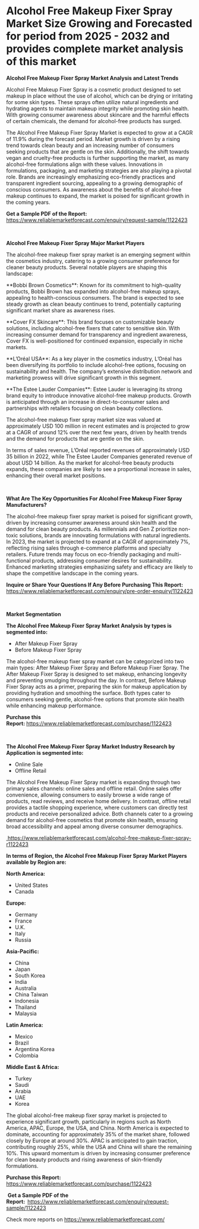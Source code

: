 <p><h1>Alcohol Free Makeup Fixer Spray Market Size Growing and Forecasted for period from 2025 - 2032 and provides complete market analysis of this market</h1></p><p><strong>Alcohol Free Makeup Fixer Spray Market Analysis and Latest Trends</strong></p>
<p><p>Alcohol Free Makeup Fixer Spray is a cosmetic product designed to set makeup in place without the use of alcohol, which can be drying or irritating for some skin types. These sprays often utilize natural ingredients and hydrating agents to maintain makeup integrity while promoting skin health. With growing consumer awareness about skincare and the harmful effects of certain chemicals, the demand for alcohol-free products has surged.</p><p>The Alcohol Free Makeup Fixer Spray Market is expected to grow at a CAGR of 11.9% during the forecast period. Market growth is driven by a rising trend towards clean beauty and an increasing number of consumers seeking products that are gentle on the skin. Additionally, the shift towards vegan and cruelty-free products is further supporting the market, as many alcohol-free formulations align with these values. Innovations in formulations, packaging, and marketing strategies are also playing a pivotal role. Brands are increasingly emphasizing eco-friendly practices and transparent ingredient sourcing, appealing to a growing demographic of conscious consumers. As awareness about the benefits of alcohol-free makeup continues to expand, the market is poised for significant growth in the coming years.</p></p>
<p><strong>Get a Sample PDF of the Report:&nbsp;</strong> <a href="https://www.reliablemarketforecast.com/enquiry/request-sample/1122423?utm_campaign=3223&utm_medium=2&utm_source=Github&utm_content=ia&utm_term=06042025&utm_id=alcohol-free-makeup-fixer-spray">https://www.reliablemarketforecast.com/enquiry/request-sample/1122423</a></p>
<p>&nbsp;</p>
<p><strong>Alcohol Free Makeup Fixer Spray Major Market Players</strong></p>
<p><p>The alcohol-free makeup fixer spray market is an emerging segment within the cosmetics industry, catering to a growing consumer preference for cleaner beauty products. Several notable players are shaping this landscape:</p><p>**Bobbi Brown Cosmetics**: Known for its commitment to high-quality products, Bobbi Brown has expanded into alcohol-free makeup sprays, appealing to health-conscious consumers. The brand is expected to see steady growth as clean beauty continues to trend, potentially capturing significant market share as awareness rises.</p><p>**Cover FX Skincare**: This brand focuses on customizable beauty solutions, including alcohol-free fixers that cater to sensitive skin. With increasing consumer demand for transparency and ingredient awareness, Cover FX is well-positioned for continued expansion, especially in niche markets.</p><p>**L’Oréal USA**: As a key player in the cosmetics industry, L’Oréal has been diversifying its portfolio to include alcohol-free options, focusing on sustainability and health. The company’s extensive distribution network and marketing prowess will drive significant growth in this segment.</p><p>**The Estee Lauder Companies**: Estee Lauder is leveraging its strong brand equity to introduce innovative alcohol-free makeup products. Growth is anticipated through an increase in direct-to-consumer sales and partnerships with retailers focusing on clean beauty collections.</p><p>The alcohol-free makeup fixer spray market size was valued at approximately USD 100 million in recent estimates and is projected to grow at a CAGR of around 12% over the next few years, driven by health trends and the demand for products that are gentle on the skin.</p><p>In terms of sales revenue, L’Oréal reported revenues of approximately USD 35 billion in 2022, while The Estee Lauder Companies generated revenue of about USD 14 billion. As the market for alcohol-free beauty products expands, these companies are likely to see a proportional increase in sales, enhancing their overall market positions.</p></p>
<p>&nbsp;</p>
<p><strong>What Are The Key Opportunities For Alcohol Free Makeup Fixer Spray Manufacturers?</strong></p>
<p><p>The alcohol-free makeup fixer spray market is poised for significant growth, driven by increasing consumer awareness around skin health and the demand for clean beauty products. As millennials and Gen Z prioritize non-toxic solutions, brands are innovating formulations with natural ingredients. In 2023, the market is projected to expand at a CAGR of approximately 7%, reflecting rising sales through e-commerce platforms and specialty retailers. Future trends may focus on eco-friendly packaging and multi-functional products, addressing consumer desires for sustainability. Enhanced marketing strategies emphasizing safety and efficacy are likely to shape the competitive landscape in the coming years.</p></p>
<p><strong>Inquire or Share Your Questions If Any Before Purchasing This Report:</strong> <a href="https://www.reliablemarketforecast.com/enquiry/pre-order-enquiry/1122423?utm_campaign=3223&utm_medium=2&utm_source=Github&utm_content=ia&utm_term=06042025&utm_id=alcohol-free-makeup-fixer-spray">https://www.reliablemarketforecast.com/enquiry/pre-order-enquiry/1122423</a></p>
<p>&nbsp;</p>
<p><strong>Market Segmentation</strong></p>
<p><strong>The Alcohol Free Makeup Fixer Spray Market Analysis by types is segmented into:</strong></p>
<p><ul><li>After Makeup Fixer Spray</li><li>Before Makeup Fixer Spray</li></ul></p>
<p><p>The alcohol-free makeup fixer spray market can be categorized into two main types: After Makeup Fixer Spray and Before Makeup Fixer Spray. The After Makeup Fixer Spray is designed to set makeup, enhancing longevity and preventing smudging throughout the day. In contrast, Before Makeup Fixer Spray acts as a primer, preparing the skin for makeup application by providing hydration and smoothing the surface. Both types cater to consumers seeking gentle, alcohol-free options that promote skin health while enhancing makeup performance.</p></p>
<p><strong>Purchase this Report:&nbsp;</strong><a href="https://www.reliablemarketforecast.com/purchase/1122423?utm_campaign=3223&utm_medium=2&utm_source=Github&utm_content=ia&utm_term=06042025&utm_id=alcohol-free-makeup-fixer-spray">https://www.reliablemarketforecast.com/purchase/1122423</a></p>
<p>&nbsp;</p>
<p><strong>The Alcohol Free Makeup Fixer Spray Market Industry Research by Application is segmented into:</strong></p>
<p><ul><li>Online Sale</li><li>Offline Retail</li></ul></p>
<p><p>The Alcohol Free Makeup Fixer Spray market is expanding through two primary sales channels: online sales and offline retail. Online sales offer convenience, allowing consumers to easily browse a wide range of products, read reviews, and receive home delivery. In contrast, offline retail provides a tactile shopping experience, where customers can directly test products and receive personalized advice. Both channels cater to a growing demand for alcohol-free cosmetics that promote skin health, ensuring broad accessibility and appeal among diverse consumer demographics.</p></p>
<p><a href="https://www.reliablemarketforecast.com/alcohol-free-makeup-fixer-spray-r1122423?utm_campaign=3223&utm_medium=2&utm_source=Github&utm_content=ia&utm_term=06042025&utm_id=alcohol-free-makeup-fixer-spray">&nbsp;https://www.reliablemarketforecast.com/alcohol-free-makeup-fixer-spray-r1122423</a></p>
<p><strong>In terms of Region, the Alcohol Free Makeup Fixer Spray Market Players available by Region are:</strong></p>
<p>
    <p> <strong> North America: </strong>
        <ul>
            <li>United States</li>
            <li>Canada</li>
        </ul>
        </p> 
    <p> <strong> Europe: </strong>
        <ul>
            <li>Germany</li>
            <li>France</li>
            <li>U.K.</li>
            <li>Italy</li>
            <li>Russia</li>
        </ul>
        </p> 
    <p> <strong> Asia-Pacific: </strong>
        <ul>
            <li>China</li>
            <li>Japan</li>
            <li>South Korea</li>
            <li>India</li>
            <li>Australia</li>
            <li>China Taiwan</li>
            <li>Indonesia</li>
            <li>Thailand</li>
            <li>Malaysia</li>
        </ul>
        </p> 
    <p> <strong> Latin America: </strong>
        <ul>
            <li>Mexico</li>
            <li>Brazil</li>
            <li>Argentina Korea</li>
            <li>Colombia</li>
        </ul>
        </p> 
    <p> <strong> Middle East & Africa: </strong>
        <ul>
            <li>Turkey</li>
            <li>Saudi</li>
            <li>Arabia</li>
            <li>UAE</li>
            <li>Korea</li>
        </ul>
    </p>
    </p>
<p><p>The global alcohol-free makeup fixer spray market is projected to experience significant growth, particularly in regions such as North America, APAC, Europe, the USA, and China. North America is expected to dominate, accounting for approximately 35% of the market share, followed closely by Europe at around 30%. APAC is anticipated to gain traction, contributing roughly 25%, while the USA and China will share the remaining 10%. This upward momentum is driven by increasing consumer preference for clean beauty products and rising awareness of skin-friendly formulations.</p></p>
<p><strong>Purchase this Report: </strong><a href="https://www.reliablemarketforecast.com/purchase/1122423?utm_campaign=3223&utm_medium=2&utm_source=Github&utm_content=ia&utm_term=06042025&utm_id=alcohol-free-makeup-fixer-spray">https://www.reliablemarketforecast.com/purchase/1122423</a></p>
<p>&nbsp;<strong>Get a Sample PDF of the Report:&nbsp;&nbsp;</strong><a href="https://www.reliablemarketforecast.com/enquiry/request-sample/1122423?utm_campaign=3223&utm_medium=2&utm_source=Github&utm_content=ia&utm_term=06042025&utm_id=alcohol-free-makeup-fixer-spray">https://www.reliablemarketforecast.com/enquiry/request-sample/1122423</a></p>
<p><strong></strong></p>
<p>Check more reports on <a href="https://www.reliablemarketforecast.com/?utm_campaign=3223&utm_medium=2&utm_source=Github&utm_content=ia&utm_term=06042025&utm_id=alcohol-free-makeup-fixer-spray">https://www.reliablemarketforecast.com/</a></p>